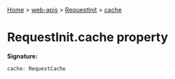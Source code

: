 [Home](./index) &gt; [web-apis](web-apis.md) &gt; [RequestInit](web-apis.requestinit.md) &gt; [cache](web-apis.requestinit.cache.md)

# RequestInit.cache property


**Signature:**
```javascript
cache: RequestCache
```
